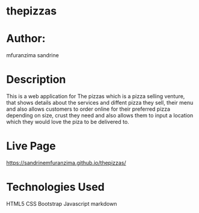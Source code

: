 # thepizzas
# Author:
mfuranzima sandrine

# Description
This is a web application for The pizzas which is a pizza selling venture, that shows details about the services and diffent pizza they sell, their menu and also allows customers to order online for their preferred pizza depending on size, crust they need and also allows them to input a location which they would love the piza to be delivered to.



# Live Page
https://sandrinemfuranzima.github.io/thepizzas/


# Technologies Used
HTML5
CSS
Bootstrap
Javascript
markdown
